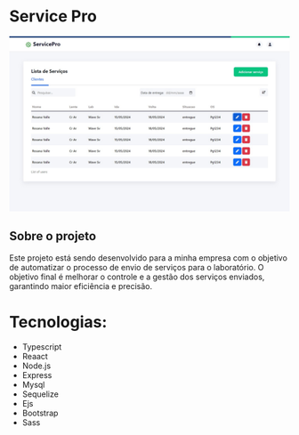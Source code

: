 <h1>Service Pro</h1>

<img src="./front-end/src/assets/img/banner.jpeg" alt="" >

## Sobre o projeto

Este projeto está sendo desenvolvido para a minha empresa com o objetivo de automatizar o processo de envio de serviços para o laboratório. O objetivo final é melhorar o controle e a gestão dos serviços enviados, garantindo maior eficiência e precisão.

<h1>Tecnologias:</h1>

  <ul>
               <li>Typescript</li>
               <li>Reaact</li>
               <li>Node.js</li>
               <li>Express</li>
               <li>Mysql</li>  
               <li>Sequelize</li>
               <li>Ejs</li>
               <li>Bootstrap</li>
               <li>Sass</li>
  </ul>
